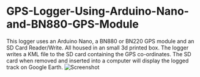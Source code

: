# GPS-Logger-Using-Arduino-Nano-and-BN880-GPS-Module

This logger uses an Arduino Nano, a BN880 or BN220 GPS module and an SD Card Reader/Write. All housed in an small 3d printed box.
The logger writes a KML file to the SD card containing the GPS co-ordinates. The SD card when removed and inserted into a computer will display the logged track on Google Earth.
![Screenshot](/docs/IMG_20220305_091443.jpg)

